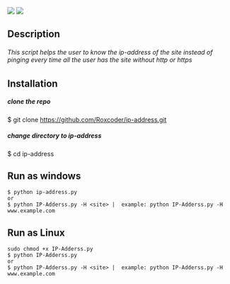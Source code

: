 <p align=center>

<a target="_blank" href="https://www.python.org/downloads/" title="Python version"><img src="https://img.shields.io/badge/python-%3E=_3.6-green.svg"></a>
<a target="_blank" href="https://twitter.com/saudalminqah" title="My profile on twitter"><img src="https://img.shields.io/twitter/url/http/shields.io.svg?style=social"></a>

</p>

## Description

###### This script helps the user to know the ip-address of the site instead of pinging every time all the user has the site without http or https

## Installation 

##### clone the repo
$ git clone https://github.com/Roxcoder/ip-address.git

##### change directory to ip-address
$ cd ip-address

## Run as windows

```
$ python ip-address.py
or 
$ python IP-Adderss.py -H <site> |  example: python IP-Adderss.py -H www.example.com
```

## Run as Linux
```
sudo chmod +x IP-Adderss.py
$ python IP-Adderss.py
or 
$ python IP-Adderss.py -H <site> |  example: python IP-Adderss.py -H www.example.com
```